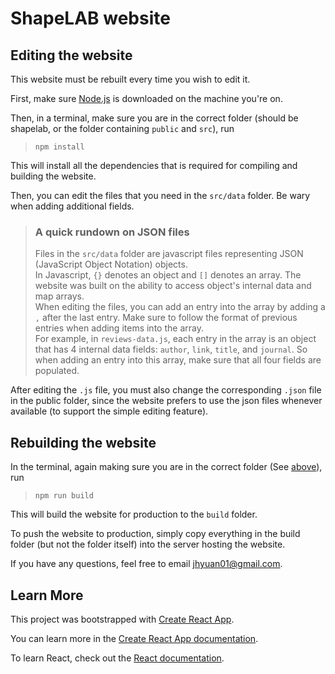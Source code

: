 # ShapeLAB website

## Editing the website

This website must be rebuilt every time you wish to edit it.

First, make sure [Node.js](https://nodejs.org/en/) is downloaded on the machine you're on.

Then, in a terminal, make sure you are in the correct folder (should be shapelab, or the folder containing `public` and `src`), run 

> `npm install`

This will install all the dependencies that is required for compiling and building the website.

Then, you can edit the files that you need in the `src/data` folder. Be wary when adding additional fields.

> ### A quick rundown on JSON files  
> Files in the `src/data` folder are javascript files representing JSON (JavaScript Object Notation) objects.  
> In Javascript, `{}` denotes an object and `[]` denotes an array. The website was built on the ability to access object's internal data and map arrays.  
> When editing the files, you can add an entry into the array by adding a `,` after the last entry. Make sure to follow the format of previous entries when adding items into the array.  
> For example, in `reviews-data.js`, each entry in the array is an object that has 4 internal data fields: `author`, `link`, `title`, and `journal`. So when adding an entry into this array, make sure that all four fields are populated.

After editing the `.js` file, you must also change the corresponding `.json` file in the public folder, since the website prefers to use the json files whenever available (to support the simple editing feature).

## Rebuilding the website

In the terminal, again making sure you are in the correct folder (See [above](#editing-the-website-permanently)), run

> `npm run build`

This will build the website for production to the `build` folder.

To push the website to production, simply copy everything in the build folder (but not the folder itself) into the server hosting the website.

If you have any questions, feel free to email <jhyuan01@gmail.com>.

## Learn More

This project was bootstrapped with [Create React App](https://github.com/facebook/create-react-app).

You can learn more in the [Create React App documentation](https://facebook.github.io/create-react-app/docs/getting-started).

To learn React, check out the [React documentation](https://reactjs.org/).

